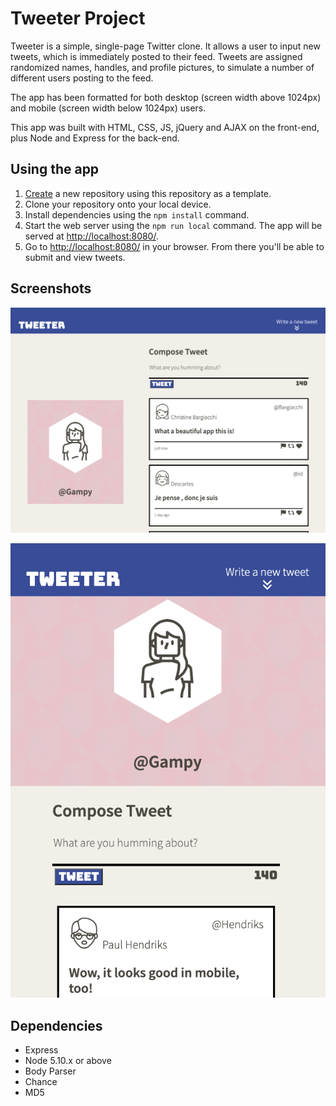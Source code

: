 # Tweeter Project

Tweeter is a simple, single-page Twitter clone. It allows a user to input new tweets, which is immediately posted to their feed. Tweets are assigned randomized names, handles, and profile pictures, to simulate a number of different users posting to the feed. 

The app has been formatted for both desktop (screen width above 1024px) and mobile (screen width below 1024px) users. 

This app was built with HTML, CSS, JS, jQuery and AJAX on the front-end, plus Node and Express for the back-end.

## Using the app

1. [Create](https://docs.github.com/en/repositories/creating-and-managing-repositories/creating-a-repository-from-a-template) a new repository using this repository as a template.
2. Clone your repository onto your local device.
3. Install dependencies using the `npm install` command.
3. Start the web server using the `npm run local` command. The app will be served at <http://localhost:8080/>.
4. Go to <http://localhost:8080/> in your browser. From there you'll be able to submit and view tweets.

## Screenshots

![Desktop View](https://github.com/jamesraymondbrown/Docs/blob/master/tweeter-desktop-view.png?raw=true)

![Mobile view](https://github.com/jamesraymondbrown/Docs/blob/master/tweeter-mobile-view.png?raw=true)

## Dependencies

- Express
- Node 5.10.x or above
- Body Parser
- Chance
- MD5


